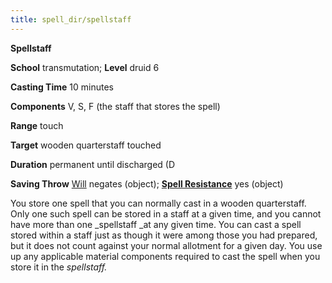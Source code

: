 ```yaml
---
title: spell_dir/spellstaff
---
```

 **Spellstaff**

**School** transmutation; **Level** druid 6

**Casting Time** 10 minutes

**Components** V, S, F (the staff that stores the spell)

**Range** touch

**Target** wooden quarterstaff touched

**Duration** permanent until discharged (D

**Saving Throw** [Will](../combat#_will) negates (object); **[Spell Resistance](../glossary#_spell-resistance)** yes (object)

You store one spell that you can normally cast in a wooden quarterstaff. Only one such spell can be stored in a staff at a given time, and you cannot have more than one _spellstaff _at any given time. You can cast a spell stored within a staff just as though it were among those you had prepared, but it does not count against your normal allotment for a given day. You use up any applicable material components required to cast the spell when you store it in the _spellstaff._

